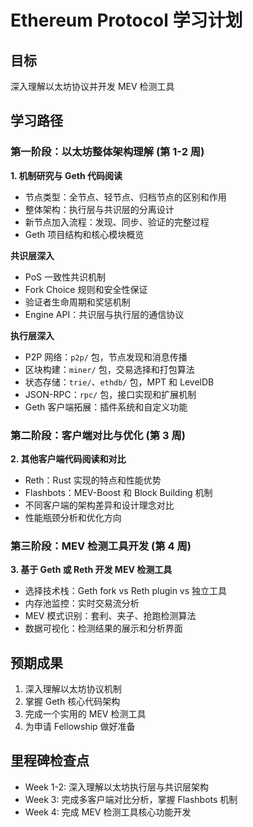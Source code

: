 # Ethereum Protocol 学习计划

## 目标

深入理解以太坊协议并开发 MEV 检测工具

## 学习路径

### 第一阶段：以太坊整体架构理解 (第 1-2 周)

**1. 机制研究与 Geth 代码阅读**

- 节点类型：全节点、轻节点、归档节点的区别和作用
- 整体架构：执行层与共识层的分离设计
- 新节点加入流程：发现、同步、验证的完整过程
- Geth 项目结构和核心模块概览

**共识层深入**

- PoS 一致性共识机制
- Fork Choice 规则和安全性保证
- 验证者生命周期和奖惩机制
- Engine API：共识层与执行层的通信协议

**执行层深入**

- P2P 网络：`p2p/` 包，节点发现和消息传播
- 区块构建：`miner/` 包，交易选择和打包算法
- 状态存储：`trie/`、`ethdb/` 包，MPT 和 LevelDB
- JSON-RPC：`rpc/` 包，接口实现和扩展机制
- Geth 客户端拓展：插件系统和自定义功能

### 第二阶段：客户端对比与优化 (第 3 周)

**2. 其他客户端代码阅读和对比**

- Reth：Rust 实现的特点和性能优势
- Flashbots：MEV-Boost 和 Block Building 机制
- 不同客户端的架构差异和设计理念对比
- 性能瓶颈分析和优化方向

### 第三阶段：MEV 检测工具开发 (第 4 周)

**3. 基于 Geth 或 Reth 开发 MEV 检测工具**

- 选择技术栈：Geth fork vs Reth plugin vs 独立工具
- 内存池监控：实时交易流分析
- MEV 模式识别：套利、夹子、抢跑检测算法
- 数据可视化：检测结果的展示和分析界面

## 预期成果

1. 深入理解以太坊协议机制
2. 掌握 Geth 核心代码架构
3. 完成一个实用的 MEV 检测工具
4. 为申请 Fellowship 做好准备

## 里程碑检查点

- Week 1-2: 深入理解以太坊执行层与共识层架构
- Week 3: 完成多客户端对比分析，掌握 Flashbots 机制
- Week 4: 完成 MEV 检测工具核心功能开发
